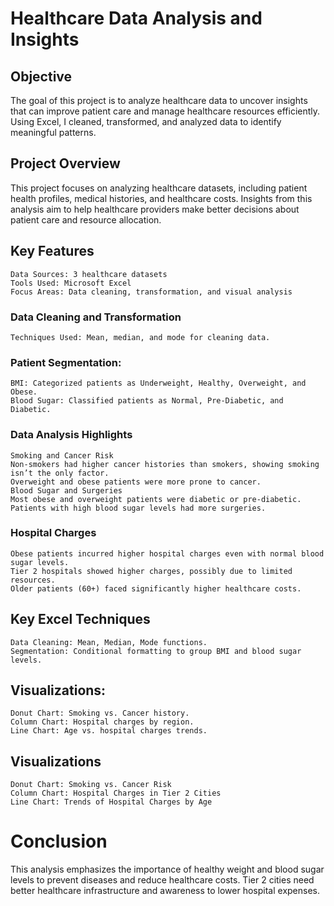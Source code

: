 # Healthcare Data Analysis and Insights

## Objective
The goal of this project is to analyze healthcare data to uncover insights that can improve patient care and manage healthcare resources efficiently. Using Excel, I cleaned, transformed, and analyzed data to identify meaningful patterns.

## Project Overview
This project focuses on analyzing healthcare datasets, including patient health profiles, medical histories, and healthcare costs. Insights from this analysis aim to help healthcare providers make better decisions about patient care and resource allocation.

## Key Features
    Data Sources: 3 healthcare datasets
    Tools Used: Microsoft Excel
    Focus Areas: Data cleaning, transformation, and visual analysis

### Data Cleaning and Transformation
    Techniques Used: Mean, median, and mode for cleaning data.

### Patient Segmentation:
    BMI: Categorized patients as Underweight, Healthy, Overweight, and Obese.
    Blood Sugar: Classified patients as Normal, Pre-Diabetic, and Diabetic.

### Data Analysis Highlights
    Smoking and Cancer Risk
    Non-smokers had higher cancer histories than smokers, showing smoking isn’t the only factor.
    Overweight and obese patients were more prone to cancer.
    Blood Sugar and Surgeries
    Most obese and overweight patients were diabetic or pre-diabetic.
    Patients with high blood sugar levels had more surgeries.

### Hospital Charges
    Obese patients incurred higher hospital charges even with normal blood sugar levels.
    Tier 2 hospitals showed higher charges, possibly due to limited resources.
    Older patients (60+) faced significantly higher healthcare costs.

## Key Excel Techniques
    Data Cleaning: Mean, Median, Mode functions.
    Segmentation: Conditional formatting to group BMI and blood sugar levels.

## Visualizations:
    Donut Chart: Smoking vs. Cancer history.
    Column Chart: Hospital charges by region.
    Line Chart: Age vs. hospital charges trends.

## Visualizations
    Donut Chart: Smoking vs. Cancer Risk
    Column Chart: Hospital Charges in Tier 2 Cities
    Line Chart: Trends of Hospital Charges by Age

# Conclusion
This analysis emphasizes the importance of healthy weight and blood sugar levels to prevent diseases and reduce healthcare costs. Tier 2 cities need better healthcare infrastructure and awareness to lower hospital expenses.


